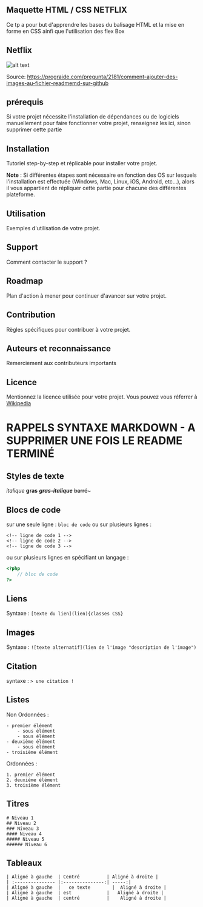 ## Maquette HTML / CSS NETFLIX

Ce tp a pour but d'apprendre les bases du balisage HTML et la mise en forme en CSS ainfi que l'utilisation des flex Box

## Netflix

![alt text](http://url/to/img.png)

Source: https://prograide.com/pregunta/2181/comment-ajouter-des-images-au-fichier-readmemd-sur-github

## prérequis

Si votre projet nécessite l'installation de dépendances ou de logiciels manuellement pour faire fonctionner votre projet, renseignez les ici, sinon supprimer cette partie

## Installation

Tutoriel step-by-step et réplicable pour installer votre projet.

**Note** : Si différentes étapes sont nécessaire en fonction des OS sur lesquels l'installation est effectuée (Windows, Mac, Linux, iOS, Android, etc...), alors il vous appartient de répliquer cette partie pour chacune des différentes plateforme.

## Utilisation

Exemples d'utilisation de votre projet.

## Support

Comment contacter le support ?

## Roadmap

Plan d'action à mener pour continuer d'avancer sur votre projet.

## Contribution

Règles spécifiques pour contribuer à votre projet.

## Auteurs et reconnaissance

Remerciement aux contributeurs importants

## Licence

Mentionnez la licence utilisée pour votre projet. Vous pouvez vous réferrer à <a href="https://fr.wikipedia.org/wiki/Licence_de_logiciel" title="Licences logiciel" target="_blank" rel="nofollow">Wikipedia</a>


# RAPPELS SYNTAXE MARKDOWN - A SUPPRIMER UNE FOIS LE README TERMINÉ

## Styles de texte

_italique_
**gras**
**_gras-italique_**
~~barré~~~

## Blocs de code

sur une seule ligne : ```bloc de code``` 
ou sur plusieurs lignes :
```
<!-- ligne de code 1 -->
<!-- ligne de code 2 -->
<!-- ligne de code 3 -->
```
ou sur plusieurs lignes en spécifiant un langage : 
```php
<?php
    // bloc de code
?>
```

## Liens

Syntaxe : ```[texte du lien](lien){classes CSS}```

## Images

Syntaxe : ```![texte alternatif](lien de l'image "description de l'image")```

## Citation

syntaxe : ```> une citation !```

## Listes

Non Ordonnées :
```
- premier élément
    - sous élément
    - sous élément
- deuxième élément
    - sous élément
- troisième élément
```

Ordonnées :
```
1. premier élément
2. deuxième élément
3. troisième élément
```

## Titres

```
# Niveau 1
## Niveau 2
### Niveau 3
#### Niveau 4
##### Niveau 5
###### Niveau 6
```

## Tableaux

```
| Aligné à gauche  | Centré          | Aligné à droite |
| :--------------- |:---------------:| -----:|
| Aligné à gauche  |   ce texte        |  Aligné à droite |
| Aligné à gauche  | est             |   Aligné à droite |
| Aligné à gauche  | centré          |    Aligné à droite |
```
